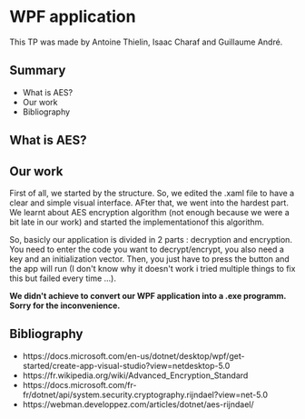 <h1>WPF application</h1>

<p>This TP was made by Antoine Thielin, Isaac Charaf and Guillaume André.</p>

<h2>Summary</h2>

<ul>
  <li>What is AES?</li>
  <li>Our work</li>
  <li>Bibliography</li>
</ul>

<h2>What is AES?</h2>

<p></p>

<h2>Our work</h2>

<p>First of all, we started by the structure. So, we edited the .xaml file to have a clear and simple visual interface. AFter that, we went into the hardest part. We learnt about AES encryption algorithm (not enough because we were a bit late in our work) and started the implementationof this algorithm.</p>
<p>So, basicly our application is divided in 2 parts : decryption and encryption. You need to enter the code you want to decrypt/encrypt, you also need a key and an initialization vector. Then, you just have to press the button and the app will run (I don't know why it doesn't work i tried multiple things to fix this but failed every time ...).</p>
<p><strong>We didn't achieve to convert our WPF application into a .exe programm. Sorry for the inconvenience.</strong></p>

<h2>Bibliography</h2>

<ul>
  <li>https://docs.microsoft.com/en-us/dotnet/desktop/wpf/get-started/create-app-visual-studio?view=netdesktop-5.0</li>
  <li>https://fr.wikipedia.org/wiki/Advanced_Encryption_Standard</li>
  <li>https://docs.microsoft.com/fr-fr/dotnet/api/system.security.cryptography.rijndael?view=net-5.0</li>
  <li>https://webman.developpez.com/articles/dotnet/aes-rijndael/</li>
</ul>
